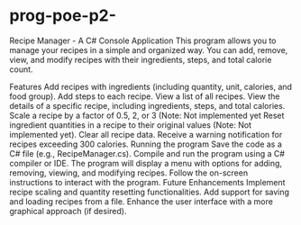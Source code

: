 # prog-poe-p2- 
Recipe Manager - A C# Console Application
This program allows you to manage your recipes in a simple and organized way. You can add, remove, view, and modify recipes with their ingredients, steps, and total calorie count.

Features
Add recipes with ingredients (including quantity, unit, calories, and food group).
Add steps to each recipe.
View a list of all recipes.
View the details of a specific recipe, including ingredients, steps, and total calories.
Scale a recipe by a factor of 0.5, 2, or 3 (Note: Not implemented yet
Reset ingredient quantities in a recipe to their original values (Note: Not implemented yet).
Clear all recipe data.
Receive a warning notification for recipes exceeding 300 calories.
Running the program
Save the code as a C# file (e.g., RecipeManager.cs).
Compile and run the program using a C# compiler or IDE.
The program will display a menu with options for adding, removing, viewing, and modifying recipes.
Follow the on-screen instructions to interact with the program.
Future Enhancements
Implement recipe scaling and quantity resetting functionalities.
Add support for saving and loading recipes from a file.
Enhance the user interface with a more graphical approach (if desired).
